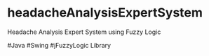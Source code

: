 # headacheAnalysisExpertSystem

Headache Analysis Expert System using Fuzzy Logic

#Java
#Swing
#jFuzzyLogic Library

